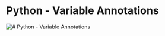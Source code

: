 # Python - Variable Annotations
![# Python - Variable Annotations](https://i.redd.it/y9y25tefi5401.png)
